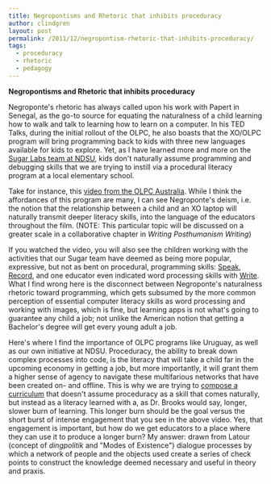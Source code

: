 ```yaml
---
title: Negropontisms and Rhetoric that inhibits proceduracy
author: clindgren
layout: post
permalink: /2011/12/negropontism-rhetoric-that-inhibits-proceduracy/
tags:
  - proceduracy
  - rhetoric
  - pedagogy
---
```


**Negropontisms and Rhetoric that inhibits proceduracy**

Negroponte's rhetoric has always called upon his work with Papert in
Senegal, as the go-to source for equating the naturalness of a child
learning how to walk and talk to learning how to learn on a computer. In
his TED Talks, during the initial rollout of the OLPC, he also boasts
that the XO/OLPC program will bring programming back to kids with three
new languages available for kids to explore. Yet, as I have learned more
and more on the [Sugar Labs team at
NDSU](http://fargoxo.wordpress.com/), kids don't naturally assume
programming and debugging skills that we are trying to instill via a
procedural literacy program at a local elementary school.

Take for instance, this [video from the OLPC Australia](http://www.youtube.com/watch?v=cO-VNhgZLDw). While I think the
affordances of this program are many, I can see Negroponte's deism, i.e.
the notion that the relationship between a child and an XO laptop will
naturally transmit deeper literacy skills, into the language of the
educators throughout the film. (NOTE: This particular topic will be
discussed on a greater scale in a collaborative chapter in *Writing
Posthumanism Writing*)

If you watched the video, you will also see the children working with
the activities that our Sugar team have deemed as being more popular,
expressive, but not as bent on procedural, programming skills:
[Speak](http://wiki.sugarlabs.org/go/Activities/Speak),
[Record](http://wiki.sugarlabs.org/go/Activities/Record), and one
educator even indicated word processing skills with
[Write](http://wiki.sugarlabs.org/go/Activities/Write). What I find
wrong here is the disconnect between Negroponte's naturalness rhetoric
toward programming, which gets subsumed by the more common perception of
essential computer literacy skills as word processing and working with
images, which is fine, but learning apps is not what's going to
guarantee any child a job; not unlike the American notion that getting a
Bachelor's degree will get every young adult a job.

Here's where I find the importance of OLPC programs like Uruguay, as
well as our own initiative at NDSU. Proceduracy, the ability to break
down complex processes into code, is the literacy that will take a child
far in the upcoming economy in getting a job, but more importantly, it
will grant them a higher sense of agency to navigate these multifarious
networks that have been created on- and offline. This is why we are
trying to [compose a curriculum](http://fargoxo.wordpress.com/syllabus/)
that doesn't assume proceduracy as a skill that comes naturally, but
instead as a literacy learned with a, as Dr. Brooks would say, longer,
slower burn of learning. This longer burn should be the goal versus the
short burst of intense engagement that you see in the above video. Yes,
that engagement is important, but how do we get educators to a place
where they can use it to produce a longer burn? My answer: drawn from
Latour (concept of *dingpolitik* and "Modes of Existence") dialogue
processes by which a network of people and the objects used create a
series of check points to construct the knowledge deemed necessary and
useful in theory and praxis.
